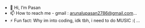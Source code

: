 - 👋 Hi, I’m Pasan
- 📫 How to reach me - gmail : arunalupasan2786@gmail.com...
- ⚡ Fun fact: Why im into coding, idk tbh, i need to do MUSIC :( ...

<!---
Pasan-Arunalu/Pasan-Arunalu is a ✨ special ✨ repository because its `README.md` (this file) appears on your GitHub profile.
You can click the Preview link to take a look at your changes.
--->
